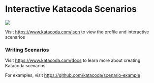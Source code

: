 # Interactive Katacoda Scenarios

[![](http://shields.katacoda.com/katacoda/json/count.svg)](https://www.katacoda.com/json "Get your profile on Katacoda.com")

Visit https://www.katacoda.com/json to view the profile and interactive scenarios

### Writing Scenarios
Visit https://www.katacoda.com/docs to learn more about creating Katacoda scenarios

For examples, visit https://github.com/katacoda/scenario-example
